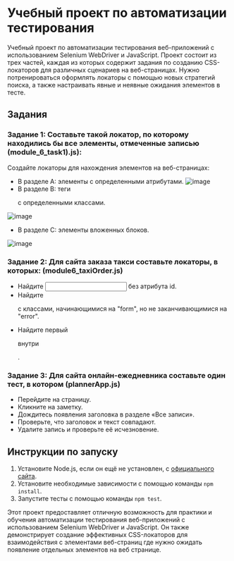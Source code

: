 # Учебный проект по автоматизации тестирования

Учебный проект по автоматизации тестирования веб-приложений с использованием Selenium WebDriver и JavaScript. Проект состоит из трех частей, каждая из которых содержит задания по созданию CSS-локаторов для различных сценариев на веб-страницах. Нужно потренироваться оформлять локаторы с помощью новых стратегий поиска, а также настраивать явные и неявные ожидания элементов в тесте.

## Задания

### Задание 1: Составьте такой локатор, по которому находились бы все элементы, отмеченные записью (module_6_task1).js):

Создайте локаторы для нахождения элементов на веб-страницах:

- В разделе A: элементы с определенными атрибутами.
![image](https://github.com/kudayibergen/projects_js/assets/116156826/5bca57cf-0325-4388-9813-0e2c2ab52000)
- В разделе B: теги <p> с определенными классами.

![image](https://github.com/kudayibergen/projects_js/assets/116156826/a61dd0a3-8b58-471b-96c0-5be6075cde67)
- В разделе C: элементы вложенных блоков.

![image](https://github.com/kudayibergen/projects_js/assets/116156826/1025f79b-c6ee-4405-93cf-51b4b0f21dfd)

### Задание 2: Для сайта заказа такси составьте локаторы, в которых: (module6_taxiOrder.js)

- Найдите <input> без атрибута id.
- Найдите <p> с классами, начинающимися на "form", но не заканчивающимися на "error".
- Найдите первый <p class="form-row"> внутри <div class="form-inner">.

### Задание 3: Для сайта онлайн-ежедневника составьте один тест, в котором (plannerApp.js)

- Перейдите на страницу.
- Кликните на заметку.
- Дождитесь появления заголовка в разделе «Все записи».
- Проверьте, что заголовок и текст совпадают.
- Удалите запись и проверьте её исчезновение.


## Инструкции по запуску

1. Установите Node.js, если он ещё не установлен, с [официального сайта](https://nodejs.org/).
2. Установите необходимые зависимости с помощью команды `npm install`.
3. Запустите тесты с помощью команды `npm test`.

Этот проект предоставляет отличную возможность для практики и обучения автоматизации тестирования веб-приложений с использованием Selenium WebDriver и JavaScript. Он также демонстрирует создание эффективных CSS-локаторов для взаимодействия с элементами веб-страниц где нужно ожидать появление отдельных элементов на веб странице.
